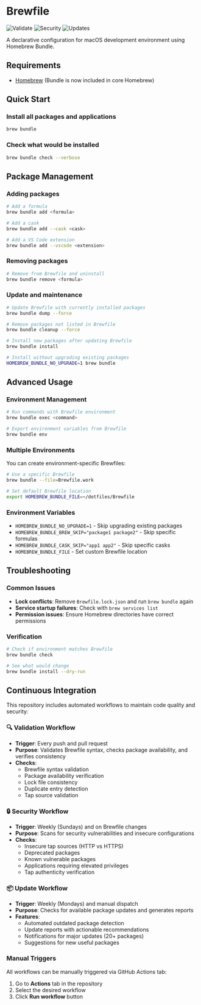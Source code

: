 # Brewfile

![Validate](https://github.com/yshrkume/Brewfile/workflows/Validate%20Brewfile/badge.svg)
![Security](https://github.com/yshrkume/Brewfile/workflows/Security%20Scan/badge.svg)
![Updates](https://github.com/yshrkume/Brewfile/workflows/Update%20Check/badge.svg)

A declarative configuration for macOS development environment using Homebrew Bundle.

## Requirements

* [Homebrew](https://brew.sh) (Bundle is now included in core Homebrew)

## Quick Start

### Install all packages and applications
```sh
brew bundle
```

### Check what would be installed
```sh
brew bundle check --verbose
```

## Package Management

### Adding packages
```sh
# Add a formula
brew bundle add <formula>

# Add a cask
brew bundle add --cask <cask>

# Add a VS Code extension  
brew bundle add --vscode <extension>
```

### Removing packages
```sh
# Remove from Brewfile and uninstall
brew bundle remove <formula>
```

### Update and maintenance
```sh
# Update Brewfile with currently installed packages
brew bundle dump --force

# Remove packages not listed in Brewfile
brew bundle cleanup --force

# Install new packages after updating Brewfile
brew bundle install

# Install without upgrading existing packages
HOMEBREW_BUNDLE_NO_UPGRADE=1 brew bundle
```

## Advanced Usage

### Environment Management
```sh
# Run commands with Brewfile environment
brew bundle exec <command>

# Export environment variables from Brewfile
brew bundle env
```

### Multiple Environments
You can create environment-specific Brewfiles:
```sh
# Use a specific Brewfile
brew bundle --file=Brewfile.work

# Set default Brewfile location
export HOMEBREW_BUNDLE_FILE=~/dotfiles/Brewfile
```

### Environment Variables
- `HOMEBREW_BUNDLE_NO_UPGRADE=1` - Skip upgrading existing packages
- `HOMEBREW_BUNDLE_BREW_SKIP="package1 package2"` - Skip specific formulas
- `HOMEBREW_BUNDLE_CASK_SKIP="app1 app2"` - Skip specific casks
- `HOMEBREW_BUNDLE_FILE` - Set custom Brewfile location

## Troubleshooting

### Common Issues
- **Lock conflicts**: Remove `Brewfile.lock.json` and run `brew bundle` again
- **Service startup failures**: Check with `brew services list`
- **Permission issues**: Ensure Homebrew directories have correct permissions

### Verification
```sh
# Check if environment matches Brewfile
brew bundle check

# See what would change
brew bundle install --dry-run
```

## Continuous Integration

This repository includes automated workflows to maintain code quality and security:

### 🔍 Validation Workflow
- **Trigger**: Every push and pull request
- **Purpose**: Validates Brewfile syntax, checks package availability, and verifies consistency
- **Checks**:
  - Brewfile syntax validation
  - Package availability verification
  - Lock file consistency
  - Duplicate entry detection
  - Tap source validation

### 🔒 Security Workflow  
- **Trigger**: Weekly (Sundays) and on Brewfile changes
- **Purpose**: Scans for security vulnerabilities and insecure configurations
- **Checks**:
  - Insecure tap sources (HTTP vs HTTPS)
  - Deprecated packages
  - Known vulnerable packages
  - Applications requiring elevated privileges
  - Tap authenticity verification

### 📦 Update Workflow
- **Trigger**: Weekly (Mondays) and manual dispatch
- **Purpose**: Checks for available package updates and generates reports
- **Features**:
  - Automated outdated package detection
  - Update reports with actionable recommendations
  - Notifications for major updates (20+ packages)
  - Suggestions for new useful packages

### Manual Triggers
All workflows can be manually triggered via GitHub Actions tab:
1. Go to **Actions** tab in the repository
2. Select the desired workflow
3. Click **Run workflow** button
